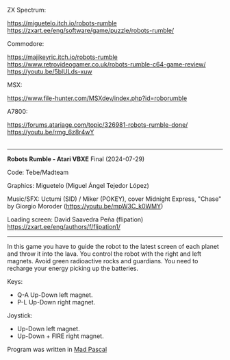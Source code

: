 ZX Spectrum:

   https://miguetelo.itch.io/robots-rumble</br> 
   https://zxart.ee/eng/software/game/puzzle/robots-rumble/

Commodore:

   https://majikeyric.itch.io/robots-rumble</br>
   https://www.retrovideogamer.co.uk/robots-rumble-c64-game-review/</br>
   https://youtu.be/5blULds-xuw

MSX:

   https://www.file-hunter.com/MSXdev/index.php?id=roborumble

A7800:

   https://forums.atariage.com/topic/326981-robots-rumble-done/
   https://youtu.be/rmg_6z8r4wY
</br>
</br>
<hr>

**Robots Rumble - Atari VBXE** Final (2024-07-29)

Code: Tebe/Madteam

Graphics: Miguetelo (Miguel Ángel Tejedor López)

Music/SFX: Uctumi (SID) / Miker (POKEY), cover Midnight Express, "Chase" by Giorgio Moroder (https://youtu.be/mpW3C_k0WMY)

Loading screen: David Saavedra Peña (flipation) https://zxart.ee/eng/authors/f/flipation1/

<hr>

In this game you have to guide the robot to the latest screen of each planet and throw it into the lava.
You control the robot with the right and left magnets. Avoid green radioactive rocks and guardians.
You need to recharge your energy picking up the batteries.

Keys:
- Q-A Up-Down left magnet.
- P-L Up-Down right magnet.

Joystick:
- Up-Down left magnet.
- Up-Down + FIRE right magnet.

Program was written in [Mad Pascal](https://github.com/tebe6502/Mad-Pascal/tree/master)
